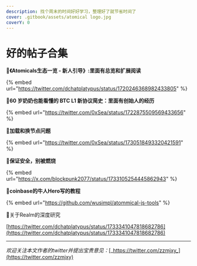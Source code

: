 ```yaml
---
description: 找个周末的时间好好学习，整理好了就节省时间了
cover: .gitbook/assets/atomical logo.jpg
coverY: 0
---
```


# 好的帖子合集

:tada:**《Atomicals生态一览 - 新人引导》:里面有总览和扩展阅读**&#x20;

{% embed url="https://twitter.com/dchatplatypus/status/1720246368982433805" %}

:tada:**60 岁奶奶也能看懂的 BTC L1 新协议简史：里面有创始人的经历**&#x20;

{% embed url="https://twitter.com/0xSea/status/1722875509569433656" %}

:tada:**加载和换节点问题**&#x20;

{% embed url="https://twitter.com/0xSea/status/1730518493320421591" %}

:tada:**保证安全，别被燃烧**&#x20;

{% embed url="https://x.com/blockpunk2077/status/1733105254445862943" %}

:tada:**coinbase的牛人Hero写的教程**

{% embed url="https://github.com/wusimpl/atommical-js-tools" %}

:tada:关于Realm的深度研究

[https://twitter.com/dchatplatypus/status/1733341047818682786](https://twitter.com/dchatplatypus/status/1733341047818682786)

***

_欢迎关注本文作者的twitter并提出宝贵意见：_[_https://twitter.com/zzmjxy_](https://twitter.com/zzmjxy)
